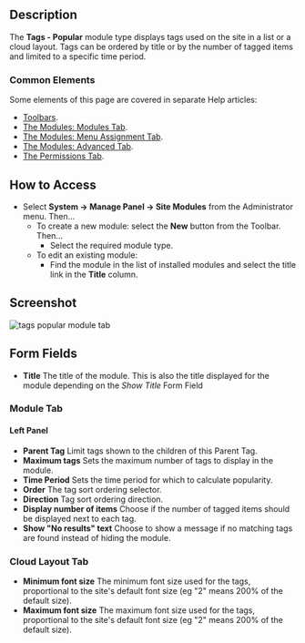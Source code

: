 <!-- Filename: Help4.x:Site_Modules:_Tags_-_Popular / Display title: Modules: Tags - Popular -->

## Description

The **Tags - Popular** module type displays tags used on the site in a
list or a cloud layout. Tags can be ordered by title or by the number of
tagged items and limited to a specific time period.

### Common Elements

Some elements of this page are covered in separate Help articles:

* [Toolbars](jdocmanual?article=help/common-elements/toolbars).
* [The Modules: Modules Tab](jdocmanual?article=help/modules/modules-module-tab).
* [The Modules: Menu Assignment Tab](jdocmanual?article=help/modules/modules-menu-assignment-tab).
* [The Modules: Advanced Tab](jdocmanual?article=help/modules/modules-advanced-tab).
* [The Permissions Tab](jdocmanual?article=help/common-elements/edit-permissions).

## How to Access

- Select **System → Manage Panel → Site Modules** from the
  Administrator menu. Then...
  - To create a new module: select the **New** button from the Toolbar.
    Then...
    - Select the required module type.
  - To edit an existing module:
    - Find the module in the list of installed modules and select the
      title link in the **Title** column.

## Screenshot

![tags popular module tab](../../../en/images/modules-site/modules-tags-popular-module-tab.png)

## Form Fields

- **Title** The title of the module. This is also the title displayed
  for the module depending on the *Show Title* Form Field

### Module Tab

#### Left Panel

- **Parent Tag** Limit tags shown to the children of this Parent Tag.
- **Maximum tags** Sets the maximum number of tags to display in the module.
- **Time Period** Sets the time period for which to calculate popularity.
- **Order** The tag sort ordering selector.
- **Direction** Tag sort ordering direction. 
- **Display number of items** Choose if the number of tagged items should be
  displayed next to each tag.
- **Show "No results" text** Choose to show a message if no matching tags are 
  found instead of hiding the module.

### Cloud Layout Tab

- **Minimum font size** The minimum font size used for the tags, proportional 
  to the site's default font size (eg "2" means 200% of the default size). 
- **Maximum font size** The maximum font size used for the tags, proportional 
  to the site's default font size (eg "2" means 200% of the default size). 
